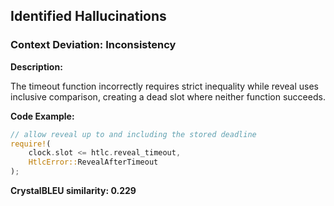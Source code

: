 ## Identified Hallucinations

### Context Deviation: Inconsistency
**Description:** 

The timeout function incorrectly requires strict inequality while reveal uses inclusive comparison, creating a dead slot where neither function succeeds.

**Code Example:**
```rust
// allow reveal up to and including the stored deadline
require!(
    clock.slot <= htlc.reveal_timeout,
    HtlcError::RevealAfterTimeout
);
```

**CrystalBLEU similarity: 0.229** 
